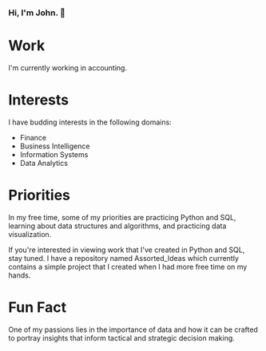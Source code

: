 ### Hi, I'm John. 👋

# Work
I'm currently working in accounting.

# Interests
I have budding interests in the following domains: 

* Finance
* Business Intelligence
* Information Systems
* Data Analytics

# Priorities
In my free time, some of my priorities are practicing Python and SQL, learning about data structures and algorithms, and practicing data visualization.

If you're interested in viewing work that I've created in Python and SQL, stay tuned. I have a repository named Assorted_Ideas which currently contains a simple project that I created when I had more free time on my hands.

# Fun Fact
One of my passions lies in the importance of data and how it can be crafted to portray insights that inform tactical and strategic decision making.

<!--
**John-Burg/John-Burg** is a ✨ _special_ ✨ repository because its `README.md` (this file) appears on your GitHub profile.

Here are some ideas to get you started:

- 🔭 I’m currently working on ...
- 🌱 I’m currently learning ...
- 👯 I’m looking to collaborate on ...
- 🤔 I’m looking for help with ...
- 💬 Ask me about ...
- 📫 How to reach me: ...
- 😄 Pronouns: ...
- ⚡ Fun fact: ...
-->
